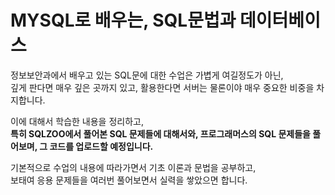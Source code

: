 # MYSQL로 배우는, SQL문법과 데이터베이스

정보보안과에서 배우고 있는 SQL문에 대한 수업은 가볍게 여길정도가 아닌,  
깊게 판다면 매우 깊은 곳까지 있고, 활용한다면 서버는 물론이야 매우 중요한 비중을 차지합니다.

이에 대해서 학습한 내용을 정리하고,  
**특히 SQLZOO에서 풀어본 SQL 문제들에 대해서와, 프로그래머스의 SQL 문제들을 풀어보며, 그 코드를 업로드할 예정입니다.**

기본적으로 수업의 내용에 따라가면서 기초 이론과 문법을 공부하고,  
보태여 응용 문제들을 여러번 풀어보면서 실력을 쌓았으면 합니다.

